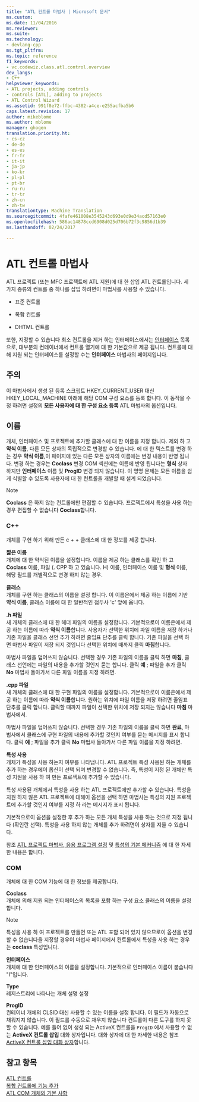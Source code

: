 ```yaml
---
title: "ATL 컨트롤 마법사 | Microsoft 문서"
ms.custom: 
ms.date: 11/04/2016
ms.reviewer: 
ms.suite: 
ms.technology:
- devlang-cpp
ms.tgt_pltfrm: 
ms.topic: reference
f1_keywords:
- vc.codewiz.class.atl.control.overview
dev_langs:
- C++
helpviewer_keywords:
- ATL projects, adding controls
- controls [ATL], adding to projects
- ATL Control Wizard
ms.assetid: 991f8e72-ffbc-4382-a4ce-e255acfba5b6
caps.latest.revision: 17
author: mikeblome
ms.author: mblome
manager: ghogen
translation.priority.ht:
- cs-cz
- de-de
- es-es
- fr-fr
- it-it
- ja-jp
- ko-kr
- pl-pl
- pt-br
- ru-ru
- tr-tr
- zh-cn
- zh-tw
translationtype: Machine Translation
ms.sourcegitcommit: 4fafe461008e3545243d693e0d9e34acd57163e0
ms.openlocfilehash: 586ac14878ccd6908d025d706b72f3c9856d1b39
ms.lasthandoff: 02/24/2017

---
```

# <a name="atl-control-wizard"></a>ATL 컨트롤 마법사
ATL 프로젝트 (또는 MFC 프로젝트에 ATL 지원)에 대 한 삽입 ATL 컨트롤입니다. 세 가지 종류의 컨트롤 중 하나를 삽입 하려면이 마법사를 사용할 수 있습니다.  
  
-   표준 컨트롤  
  
-   복합 컨트롤  
  
-   DHTML 컨트롤  
  
 또한, 지정할 수 있습니다 최소 컨트롤을 제거 하는 인터페이스에서는 [인터페이스](../../atl/reference/interfaces-atl-control-wizard.md) 목록으로, 대부분의 컨테이너에서 컨트롤 열기에 대 한 기본값으로 제공 됩니다. 컨트롤에 대해 지원 되는 인터페이스를 설정할 수는 **인터페이스** 마법사의 페이지입니다.  
  
## <a name="remarks"></a>주의  
 이 마법사에서 생성 된 등록 스크립트 HKEY_CURRENT_USER 대신 HKEY_LOCAL_MACHINE 아래에 해당 COM 구성 요소를 등록 합니다. 이 동작을 수정 하려면 설정의 **모든 사용자에 대 한 구성 요소 등록** ATL 마법사의 옵션입니다.  
  
## <a name="names"></a>이름  
 개체, 인터페이스 및 프로젝트에 추가할 클래스에 대 한 이름을 지정 합니다. 제외 하 고 **약식 이름**, 다른 모든 상자의 독립적으로 변경할 수 있습니다. 에 대 한 텍스트를 변경 하는 경우 **약식 이름**,이 페이지에 있는 다른 모든 상자의 이름에는 변경 내용이 반영 됩니다. 변경 하는 경우는 **Coclass** 변경 COM 섹션에는 이름에 반영 됩니다는 **형식** 상자 하지만 **인터페이스** 이름 및 **ProgID** 변경 되지 않습니다. 이 명명 문제는 모든 이름을 쉽게 식별할 수 있도록 사용자에 대 한 컨트롤을 개발할 때 설계 되었습니다.  
  
> [!NOTE]
>  **Coclass** 은 하지 않는 컨트롤에만 편집할 수 있습니다. 프로젝트에서 특성을 사용 하는 경우 편집할 수 없습니다 **Coclass**합니다.  
  
### <a name="c"></a>C++  
 개체를 구현 하기 위해 만든 c + + 클래스에 대 한 정보를 제공 합니다.  
  
 **짧은 이름**  
 개체에 대 한 약식된 이름을 설정합니다. 이름을 제공 하는 클래스를 확인 하 고 **Coclass** 이름, 파일 (. CPP 하 고 있습니다. H) 이름, 인터페이스 이름 및 **형식** 이름, 해당 필드를 개별적으로 변경 하지 않는 경우.  
  
 **클래스**  
 개체를 구현 하는 클래스의 이름을 설정 합니다. 이 이름은에서 제공 하는 이름에 기반 **약식 이름**, 클래스 이름에 대 한 일반적인 접두사 'c' 앞에 옵니다.  
  
 **.h 파일**  
 새 개체의 클래스에 대 한 헤더 파일의 이름을 설정합니다. 기본적으로이 이름은에서 제공 하는 이름에 따라 **약식 이름**합니다. 사용자가 선택한 위치에 파일 이름을 저장 하거나 기존 파일을 클래스 선언 추가 하려면 줄임표 단추를 클릭 합니다. 기존 파일을 선택 하면 마법사 파일이 저장 되지 것입니다 선택한 위치에 때까지 클릭 **마침**합니다.  
  
 마법사 파일을 덮어쓰지 않습니다. 선택한 경우 기존 파일의 이름을 클릭 하면 **마침**, 클래스 선언에는 파일의 내용을 추가할 것인지 묻는 합니다. 클릭 **예** ; 파일을 추가 클릭 **No** 마법사 돌아가서 다른 파일 이름을 지정 하려면.  
  
 **.cpp 파일**  
 새 개체의 클래스에 대 한 구현 파일의 이름을 설정합니다. 기본적으로이 이름은에서 제공 하는 이름에 따라 **약식 이름**합니다. 원하는 위치에 파일 이름을 저장 하려면 줄임표 단추를 클릭 합니다. 클릭할 때까지 파일이 선택한 위치에 저장 되지는 않습니다 **마침** 마법사에서.  
  
 마법사 파일을 덮어쓰지 않습니다. 선택한 경우 기존 파일의 이름을 클릭 하면 **완료**, 마법사에서 클래스에 구현 파일의 내용에 추가할 것인지 여부를 묻는 메시지를 표시 합니다. 클릭 **예** ; 파일을 추가 클릭 **No** 마법사 돌아가서 다른 파일 이름을 지정 하려면.  
  
 **특성 사용**  
 개체가 특성을 사용 하는지 여부를 나타냅니다. ATL 프로젝트 특성 사용된 하는 개체를 추가 하는 경우에이 옵션이 선택 되며 변경할 수 없습니다. 즉, 특성이 지정 된 개체만 특성 지원을 사용 하 여 만든 프로젝트에 추가할 수 있습니다.  
  
 특성 사용된 개체에서 특성을 사용 하는 ATL 프로젝트에만 추가할 수 있습니다. 특성을 지원 하지 않은 ATL 프로젝트에 대해이 옵션을 선택 하면 마법사는 특성의 지원 프로젝트에 추가할 것인지 여부를 지정 하 라는 메시지가 표시 됩니다.  
  
 기본적으로이 옵션을 설정한 후 추가 하는 모든 개체 특성을 사용 하는 것으로 지정 됩니다 (확인란 선택). 특성을 사용 하지 않는 개체를 추가 하려면이 상자를 지울 수 있습니다.  
  
 참조 [ATL 프로젝트 마법사, 응용 프로그램 설정](../../atl/reference/application-settings-atl-project-wizard.md) 및 [특성의 기본 메커니즘](../../windows/basic-mechanics-of-attributes.md) 에 대 한 자세한 내용은 합니다.  
  
### <a name="com"></a>COM  
 개체에 대 한 COM 기능에 대 한 정보를 제공합니다.  
  
 **Coclass**  
 개체에 의해 지원 되는 인터페이스의 목록을 포함 하는 구성 요소 클래스의 이름을 설정 합니다.  
  
> [!NOTE]
>  특성을 사용 하 여 프로젝트를 만들면 또는 ATL 포함 되어 있지 않으므로이 옵션을 변경할 수 없습니다을 지정할 경우이 마법사 페이지에서 컨트롤에서 특성을 사용 하는 경우는 **coclass** 특성입니다.  
  
 **인터페이스**  
 개체에 대 한 인터페이스의 이름을 설정합니다. 기본적으로 인터페이스 이름이 붙습니다 "I"입니다.  
  
 **Type**  
 레지스트리에 나타나는 개체 설명 설정  
  
 **ProgID**  
 컨테이너 개체의 CLSID 대신 사용할 수 있는 이름을 설정 합니다. 이 필드가 자동으로 채워지지 않습니다. 이 필드를 수동으로 채우지 않습니다 컨트롤이 다른 도구를 하지 못할 수 있습니다. 예를 들어 없이 생성 되는 ActiveX 컨트롤을 `ProgID` 에서 사용할 수 없는 **ActiveX 컨트롤 삽입** 대화 상자입니다. 대화 상자에 대 한 자세한 내용은 참조 [ActiveX 컨트롤 삽입 대화 상자](../../windows/insert-activex-control-dialog-box.md)합니다.  
  
## <a name="see-also"></a>참고 항목  
 [ATL 컨트롤](../../atl/reference/adding-an-atl-control.md)   
 [복합 컨트롤에 기능 추가](../../atl/adding-functionality-to-the-composite-control.md)   
 [ATL COM 개체의 기본 사항](../../atl/fundamentals-of-atl-com-objects.md)


